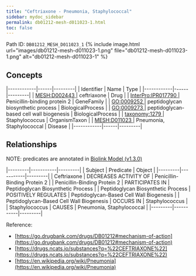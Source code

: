 ```yaml
---
title: "Ceftriaxone - Pneumonia, Staphylococcal"
sidebar: mydoc_sidebar
permalink: db01212-mesh-d011023-1.html
toc: false 
---
```



Path ID: `DB01212_MESH_D011023_1`
{% include image.html url="images/db01212-mesh-d011023-1.png" file="db01212-mesh-d011023-1.png" alt="db01212-mesh-d011023-1" %}

## Concepts

|------------|------|---------|
| Identifier | Name | Type    |
|------------|------|---------|
| <a href="https://identifiers.org/MESH:D002443">MESH:D002443 </a> | ceftriaxone | Drug |
| <a href="https://identifiers.org/InterPro:IPR017790">InterPro:IPR017790 </a> | Penicillin-binding protein 2 | GeneFamily |
| <a href="https://identifiers.org/GO:0009252">GO:0009252 </a> | peptidoglycan biosynthetic process | BiologicalProcess |
| <a href="https://identifiers.org/GO:0009273">GO:0009273 </a> | peptidoglycan-based cell wall biogenesis | BiologicalProcess |
| <a href="https://identifiers.org/taxonomy:1279">taxonomy:1279 </a> | Staphylococcus | OrganismTaxon |
| <a href="https://identifiers.org/MESH:D011023">MESH:D011023 </a> | Pneumonia, Staphylococcal | Disease |
|------------|------|---------|

## Relationships


NOTE: predicates are annotated in <a href="https://github.com/biolink/biolink-model/releases/tag/v1.3.0">Biolink Model (v1.3.0)</a>

|---------|-----------|---------|
| Subject | Predicate | Object  |
|---------|-----------|---------|
| Ceftriaxone | DECREASES ACTIVITY OF | Penicillin-Binding Protein 2 |
| Penicillin-Binding Protein 2 | PARTICIPATES IN | Peptidoglycan Biosynthetic Process |
| Peptidoglycan Biosynthetic Process | POSITIVELY REGULATES | Peptidoglycan-Based Cell Wall Biogenesis |
| Peptidoglycan-Based Cell Wall Biogenesis | OCCURS IN | Staphylococcus |
| Staphylococcus | CAUSES | Pneumonia, Staphylococcal |
|---------|-----------|---------|

Reference: 
  - [https://go.drugbank.com/drugs/DB01212#mechanism-of-action](https://go.drugbank.com/drugs/DB01212#mechanism-of-action)
  - [https://drugs.ncats.io/substances?q=%22CEFTRIAXONE%22](https://drugs.ncats.io/substances?q=%22CEFTRIAXONE%22)
  - [https://en.wikipedia.org/wiki/Pneumonia](https://en.wikipedia.org/wiki/Pneumonia)
